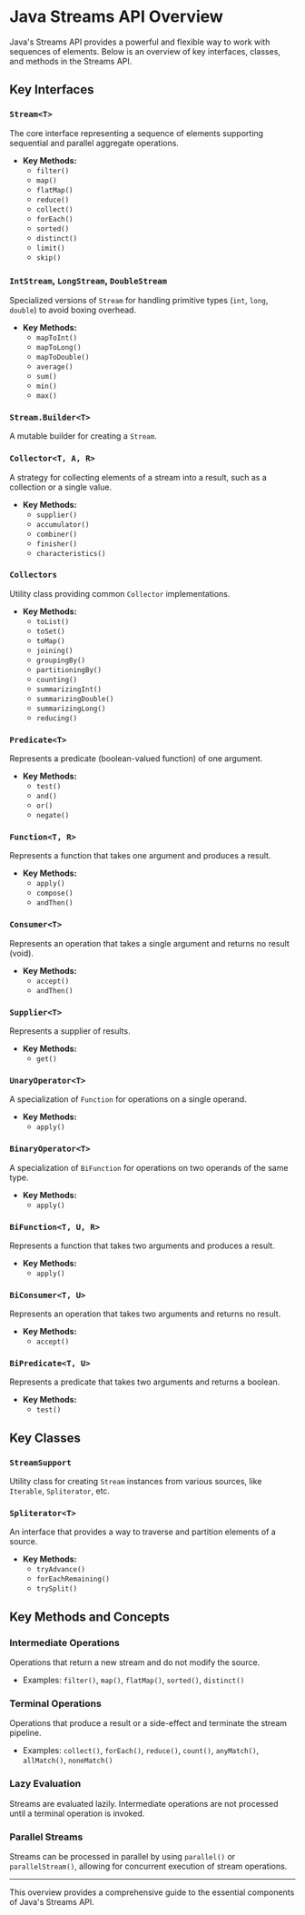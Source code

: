 # Java Streams API Overview

Java's Streams API provides a powerful and flexible way to work with sequences of elements. Below is an overview of key interfaces, classes, and methods in the Streams API.

## Key Interfaces

### `Stream<T>`

The core interface representing a sequence of elements supporting sequential and parallel aggregate operations.

- **Key Methods:**
    - `filter()`
    - `map()`
    - `flatMap()`
    - `reduce()`
    - `collect()`
    - `forEach()`
    - `sorted()`
    - `distinct()`
    - `limit()`
    - `skip()`

### `IntStream`, `LongStream`, `DoubleStream`

Specialized versions of `Stream` for handling primitive types (`int`, `long`, `double`) to avoid boxing overhead.

- **Key Methods:**
    - `mapToInt()`
    - `mapToLong()`
    - `mapToDouble()`
    - `average()`
    - `sum()`
    - `min()`
    - `max()`

### `Stream.Builder<T>`

A mutable builder for creating a `Stream`.

### `Collector<T, A, R>`

A strategy for collecting elements of a stream into a result, such as a collection or a single value.

- **Key Methods:**
    - `supplier()`
    - `accumulator()`
    - `combiner()`
    - `finisher()`
    - `characteristics()`

### `Collectors`

Utility class providing common `Collector` implementations.

- **Key Methods:**
    - `toList()`
    - `toSet()`
    - `toMap()`
    - `joining()`
    - `groupingBy()`
    - `partitioningBy()`
    - `counting()`
    - `summarizingInt()`
    - `summarizingDouble()`
    - `summarizingLong()`
    - `reducing()`

### `Predicate<T>`

Represents a predicate (boolean-valued function) of one argument.

- **Key Methods:**
    - `test()`
    - `and()`
    - `or()`
    - `negate()`

### `Function<T, R>`

Represents a function that takes one argument and produces a result.

- **Key Methods:**
    - `apply()`
    - `compose()`
    - `andThen()`

### `Consumer<T>`

Represents an operation that takes a single argument and returns no result (void).

- **Key Methods:**
    - `accept()`
    - `andThen()`

### `Supplier<T>`

Represents a supplier of results.

- **Key Methods:**
    - `get()`

### `UnaryOperator<T>`

A specialization of `Function` for operations on a single operand.

- **Key Methods:**
    - `apply()`

### `BinaryOperator<T>`

A specialization of `BiFunction` for operations on two operands of the same type.

- **Key Methods:**
    - `apply()`

### `BiFunction<T, U, R>`

Represents a function that takes two arguments and produces a result.

- **Key Methods:**
    - `apply()`

### `BiConsumer<T, U>`

Represents an operation that takes two arguments and returns no result.

- **Key Methods:**
    - `accept()`

### `BiPredicate<T, U>`

Represents a predicate that takes two arguments and returns a boolean.

- **Key Methods:**
    - `test()`

## Key Classes

### `StreamSupport`

Utility class for creating `Stream` instances from various sources, like `Iterable`, `Spliterator`, etc.

### `Spliterator<T>`

An interface that provides a way to traverse and partition elements of a source.

- **Key Methods:**
    - `tryAdvance()`
    - `forEachRemaining()`
    - `trySplit()`

## Key Methods and Concepts

### Intermediate Operations

Operations that return a new stream and do not modify the source.

- Examples: `filter()`, `map()`, `flatMap()`, `sorted()`, `distinct()`

### Terminal Operations

Operations that produce a result or a side-effect and terminate the stream pipeline.

- Examples: `collect()`, `forEach()`, `reduce()`, `count()`, `anyMatch()`, `allMatch()`, `noneMatch()`

### Lazy Evaluation

Streams are evaluated lazily. Intermediate operations are not processed until a terminal operation is invoked.

### Parallel Streams

Streams can be processed in parallel by using `parallel()` or `parallelStream()`, allowing for concurrent execution of stream operations.

---

This overview provides a comprehensive guide to the essential components of Java's Streams API.

